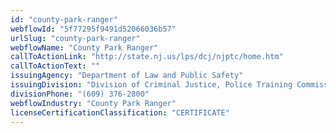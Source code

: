 ```yaml
---
id: "county-park-ranger"
webflowId: "5f77295f9491d52066036b57"
urlSlug: "county-park-ranger"
webflowName: "County Park Ranger"
callToActionLink: "http://state.nj.us/lps/dcj/njptc/home.htm"
callToActionText: ""
issuingAgency: "Department of Law and Public Safety"
issuingDivision: "Division of Criminal Justice, Police Training Commission"
divisionPhone: "(609) 376-2800"
webflowIndustry: "County Park Ranger"
licenseCertificationClassification: "CERTIFICATE"
---
```

